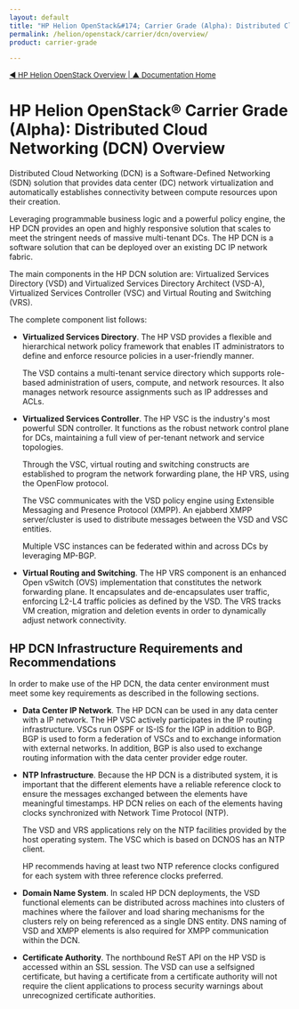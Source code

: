 ```yaml
---
layout: default
title: "HP Helion OpenStack&#174; Carrier Grade (Alpha): Distributed Cloud Networking Overview"
permalink: /helion/openstack/carrier/dcn/overview/
product: carrier-grade

---
```

<!--UNDER REVISION-->


<script>

function PageRefresh {
onLoad="window.refresh"
}

PageRefresh();

</script>

<p style="font-size: small;"><a href="/helion/openstack/carrier/helion/overview/"> &#9664; HP Helion OpenStack Overview | <a href="/helion/openstack/carrier/home/">&#9650; Documentation Home</a> </p>


# HP Helion OpenStack&#174; Carrier Grade (Alpha): Distributed Cloud Networking (DCN) Overview

<!-- From http://h20628.www2.hp.com/km-ext/kmcsdirect/emr_na-c04518178-1.pdf HP DCN Overview -->

Distributed Cloud Networking (DCN) is a Software-Defined Networking (SDN) solution that provides data center (DC) network virtualization and automatically establishes connectivity between compute resources upon their creation.	

Leveraging programmable business logic and a powerful policy engine, the HP DCN provides an open and highly responsive solution that scales to meet the stringent needs of massive multi-tenant DCs. The HP DCN is a software solution that can be deployed over an existing DC IP network fabric.

The main components in the HP DCN solution are: Virtualized Services Directory (VSD) and Virtualized Services Directory Architect (VSD-A), Virtualized Services Controller (VSC) and Virtual Routing and Switching (VRS).

The complete component list follows:

* **Virtualized Services Directory**. The HP VSD provides a flexible and hierarchical network policy framework that enables IT administrators to define and enforce resource policies in a user-friendly manner.

	The VSD contains a multi-tenant service directory which supports role-based administration of users, compute, and network resources. It also manages network resource assignments such as IP addresses and ACLs.

* **Virtualized Services Controller**. The HP VSC is the industry's most powerful SDN controller. It functions as the robust network control plane for DCs, maintaining a full view of per-tenant network and service topologies.

	Through the VSC, virtual routing and switching constructs are established to program the network forwarding plane, the HP VRS, using the OpenFlow protocol.

	The VSC communicates with the VSD policy engine using Extensible Messaging and Presence Protocol (XMPP). An ejabberd XMPP server/cluster is used to distribute messages between the VSD and VSC entities.

	Multiple VSC instances can be federated within and across DCs by leveraging MP-BGP.

* **Virtual Routing and Switching**. The HP VRS component is an enhanced Open vSwitch (OVS) implementation that constitutes the network forwarding plane. It encapsulates and de-encapsulates user traffic, enforcing L2-L4 traffic policies as defined by the VSD. The VRS tracks VM creation, migration and deletion events in order to dynamically adjust network connectivity. 

## HP DCN Infrastructure Requirements and Recommendations

In order to make use of the HP DCN, the data center environment must meet some key requirements as described in the following sections. 

* **Data Center IP Network**. The HP DCN can be used in any data center with a IP network. The HP VSC actively participates in the IP routing infrastructure. VSCs run OSPF or IS-IS for the IGP in addition to BGP. BGP is used to form a federation of VSCs and to exchange information with external networks. In addition, BGP is also used to exchange routing information with the data center provider edge router.

* **NTP Infrastructure**. Because the HP DCN is a distributed system, it is important that the different elements have a reliable reference clock to ensure the messages exchanged between the elements have meaningful
timestamps. HP DCN relies on each of the elements having clocks synchronized with Network Time Protocol (NTP).

	The VSD and VRS applications rely on the NTP facilities provided by the host operating system. The VSC which is based on DCNOS has an NTP client.

	HP recommends having at least two NTP reference clocks configured for each system with three reference clocks preferred.

* **Domain Name System**. In scaled HP DCN deployments, the VSD functional elements can be distributed across machines into clusters of machines where the failover and load sharing mechanisms for the clusters rely on being referenced as a single DNS entity. DNS naming of VSD and XMPP elements is also required for XMPP communication within the DCN.

* **Certificate Authority**. The northbound ReST API on the HP VSD is accessed within an SSL session. The VSD can use a selfsigned certificate, but having a certificate from a certificate authority will not require the client applications to process security warnings about unrecognized certificate authorities.